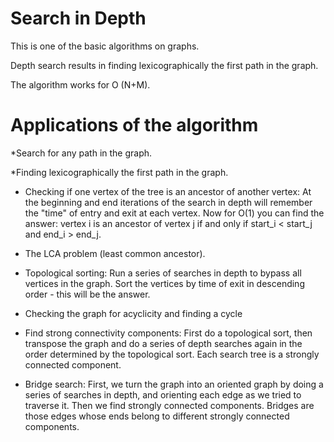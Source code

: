 # Search in Depth
This is one of the basic algorithms on graphs.

Depth search results in finding lexicographically the first path in the graph.

The algorithm works for O (N+M).

# Applications of the algorithm

*Search for any path in the graph.

*Finding lexicographically the first path in the graph.

* Checking if one vertex of the tree is an ancestor of another vertex:
At the beginning and end iterations of the search in depth will remember the "time" of entry and exit at each vertex. Now for O(1) you can find the answer: vertex i is an ancestor 
of vertex j if and only if start_i < start_j and end_i > end_j.

* The LCA problem (least common ancestor).

* Topological sorting:
Run a series of searches in depth to bypass all vertices in the graph. Sort the vertices by time of exit in descending order - this will be the answer.

* Checking the graph for acyclicity and finding a cycle

* Find strong connectivity components:
First do a topological sort, then transpose the graph and do a series of depth searches again in the order determined by the topological sort. Each search tree is a strongly connected component.

* Bridge search:
First, we turn the graph into an oriented graph by doing a series of searches in depth, and orienting each edge as we tried to traverse it. Then we find strongly connected components. Bridges are those edges whose ends belong to different strongly connected components.
